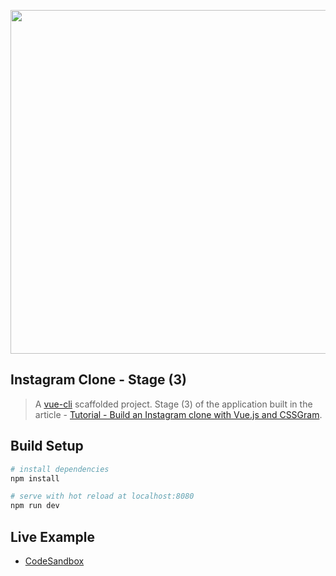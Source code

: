 <div align="center">
  <p>
    <img src="https://i.imgur.com/vA5sjB8.png" width="550"/>
  </p>
</div>

## Instagram Clone - Stage (3)

> A [vue-cli](https://github.com/vuejs/vue-cli) scaffolded project.
> Stage (3) of the application built in the article - [Tutorial - Build an Instagram clone with Vue.js and CSSGram](https://medium.com/@hassan.djirdeh/tutorial-build-an-instagram-clone-with-vue-js-and-cssgram-24a9f3de0408).

## Build Setup

``` bash
# install dependencies
npm install

# serve with hot reload at localhost:8080
npm run dev
```

## Live Example

* <a href="https://codesandbox.io/s/jzyvnlwx49" target="_blank">CodeSandbox</a>
